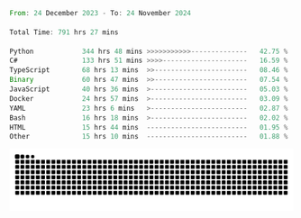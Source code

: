 <!--START_SECTION:waka-->

```rust
From: 24 December 2023 - To: 24 November 2024

Total Time: 791 hrs 27 mins

Python            344 hrs 48 mins >>>>>>>>>>>--------------   42.75 %
C#                133 hrs 51 mins >>>>---------------------   16.59 %
TypeScript        68 hrs 13 mins  >>-----------------------   08.46 %
Binary            60 hrs 47 mins  >>-----------------------   07.54 %
JavaScript        40 hrs 36 mins  >------------------------   05.03 %
Docker            24 hrs 57 mins  >------------------------   03.09 %
YAML              23 hrs 6 mins   >------------------------   02.87 %
Bash              16 hrs 18 mins  >------------------------   02.02 %
HTML              15 hrs 44 mins  -------------------------   01.95 %
Other             15 hrs 10 mins  -------------------------   01.88 %
```

<!--END_SECTION:waka-->


<picture>
  <source media="(prefers-color-scheme: dark)" srcset="https://raw.githubusercontent.com/jeerawut97/jeerawut97/output/github-contribution-grid-snake.svg">
  <img alt="github contribution grid snake animation" src="https://raw.githubusercontent.com/jeerawut97/jeerawut97/output/github-contribution-grid-snake.svg">
</picture>
